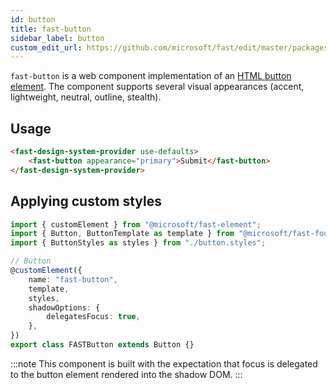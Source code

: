 ```yaml
---
id: button
title: fast-button
sidebar_label: button
custom_edit_url: https://github.com/microsoft/fast/edit/master/packages/web-components/fast-foundation/src/button/README.md
---
```


`fast-button` is a web component implementation of an [HTML button element](https://developer.mozilla.org/en-US/docs/Web/HTML/Element/button). The component supports several visual appearances (accent, lightweight, neutral, outline, stealth).

## Usage

```html live
<fast-design-system-provider use-defaults>
    <fast-button appearance="primary">Submit</fast-button>
</fast-design-system-provider>
```

## Applying custom styles

```ts
import { customElement } from "@microsoft/fast-element";
import { Button, ButtonTemplate as template } from "@microsoft/fast-foundation";
import { ButtonStyles as styles } from "./button.styles";

// Button
@customElement({
    name: "fast-button",
    template,
    styles,
    shadowOptions: {
        delegatesFocus: true,
    },
})
export class FASTButton extends Button {}
```

:::note
This component is built with the expectation that focus is delegated to the button element rendered into the shadow DOM.
:::